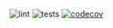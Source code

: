 ![lint](https://github.com/SnarkAttack/mhgu_equipment_designer/workflows/Flake8%20Linter/badge.svg) ![tests](https://travis-ci.com/SnarkAttack/mhgu_equipment_designer.svg?branch=master) [![codecov](https://codecov.io/gh/SnarkAttack/mhgu_equipment_designer/branch/master/graph/badge.svg)](https://codecov.io/gh/SnarkAttack/mhgu_equipment_designer)
